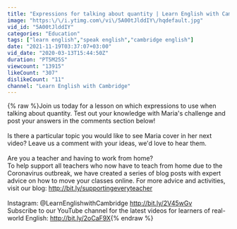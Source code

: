 ```yaml
---
title: "Expressions for talking about quantity | Learn English with Cambridge"
image: "https:\/\/i.ytimg.com\/vi\/5A00tJlddIY\/hqdefault.jpg"
vid_id: "5A00tJlddIY"
categories: "Education"
tags: ["learn english","speak english","cambridge english"]
date: "2021-11-19T03:37:07+03:00"
vid_date: "2020-03-13T15:44:50Z"
duration: "PT5M25S"
viewcount: "13915"
likeCount: "307"
dislikeCount: "11"
channel: "Learn English with Cambridge"
---
```

{% raw %}Join us today for a lesson on which expressions to use when talking about quantity. Test out your knowledge with Maria's challenge and post your answers in the comments section below!<br /><br />Is there a particular topic you would like to see Maria cover in her next video? Leave us a comment with your ideas, we'd love to hear them.<br /><br />Are you a teacher and having to work from home? <br />To help support all teachers who now have to teach from home due to the Coronavirus outbreak, we have created a series of blog posts with expert advice on how to move your classes online. For more advice and activities, visit our blog: <a rel="nofollow" target="blank" href="http://bit.ly/supportingeveryteacher">http://bit.ly/supportingeveryteacher</a><br /><br />Instagram: @LearnEnglishwithCambridge <a rel="nofollow" target="blank" href="http://bit.ly/2V45wGv">http://bit.ly/2V45wGv</a><br />Subscribe to our YouTube channel for the latest videos for learners of real-world English: <a rel="nofollow" target="blank" href="http://bit.ly/2oCaF9X">http://bit.ly/2oCaF9X</a>{% endraw %}
